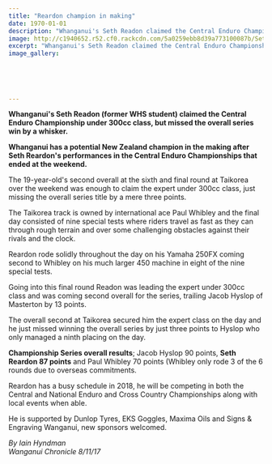 ```yaml
---
title: "Reardon champion in making"
date: 1970-01-01
description: "Whanganui's Seth Readon claimed the Central Enduro Championship under 300cc class, but missed the overall series win by a whisker..."
image: http://c1940652.r52.cf0.rackcdn.com/5a0259ebb8d39a773100087b/Seth-Reardon-Central-Enduro-champ-8-Nov-chron.jpg
excerpt: "Whanganui's Seth Readon claimed the Central Enduro Championship under 300cc class, but missed the overall series win by a whisker."
image_gallery:
    
    
    
    
    
---
```


<p><strong>Whanganui's Seth Readon (former WHS student) claimed the Central Enduro Championship under 300cc class, but missed the overall series win by a whisker.</strong></p>
<p class="element element-paragraph"><strong>Whanganui has a potential New Zealand champion in the making after Seth Reardon's performances in the Central Enduro Championships that ended at the weekend.</strong></p>
<p class="element element-paragraph">The 19-year-old's second overall at the sixth and final round at Taikorea over the weekend was enough to claim the expert under 300cc class, just missing the overall series title by a mere three points.</p>
<p class="element element-paragraph">The Taikorea track is owned by international ace Paul Whibley and the final day consisted of nine special tests where riders travel as fast as they can through rough terrain and over some challenging obstacles against their rivals and the clock.</p>
<p class="element element-paragraph">Reardon rode solidly throughout the day on his Yamaha 250FX coming second to Whibley on his much larger 450 machine in eight of the nine special tests.</p>
<p class="element element-paragraph">Going into this final round Readon was leading the expert under 300cc class and was coming second overall for the series, trailing Jacob Hyslop of Masterton by 13 points.</p>
<p class="element element-paragraph">The overall second at Taikorea secured him the expert class on the day and he just missed winning the overall series by just three points to Hyslop who only managed a ninth placing on the day.</p>
<p class="element element-paragraph"><strong>Championship Series overall results</strong>; Jacob Hyslop 90 points, <strong>Seth Reardon 87 points</strong> and Paul Whibley 70 points (Whibley only rode 3 of the 6 rounds due to overseas commitments.</p>
<p class="element element-paragraph">Reardon has a busy schedule in 2018, he will be competing in both the Central and National Enduro and Cross Country Championships along with local events when able.</p>
<p class="element element-paragraph">He is supported by Dunlop Tyres, EKS Goggles, Maxima Oils and Signs &amp; Engraving Wanganui, new sponsors welcomed.</p>
<p><em>By&nbsp;Iain Hyndman<br />Wanganui Chronicle 8/11/17</em></p>

